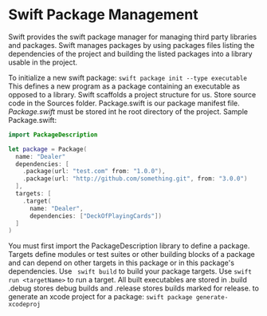 # Swift Package Management
Swift provides the swift package manager for managing third party libraries and packages.
Swift manages packages by using packages files listing the dependencies of the project and building the listed packages into a library usable in the project.

To initialize a new swift package:
` swift package init --type executable `
This defines a new program as a package containing an executable as opposed to a library.
Swift scaffolds a project structure for us.
Store source code in the Sources folder.
Package.swift is our package manifest file. *Package.swift* must be stored int he root directory of the project.
Sample Package.swift:
```swift
import PackageDescription

let package = Package(
  name: "Dealer"
  dependencies: [
    .package(url: "test.com" from: "1.0.0"),
    .package(url: "http://github.com/something.git", from: "3.0.0")
  ],
  targets: [ 
    .target(
      name: "Dealer",
      dependencies: ["DeckOfPlayingCards"])
  ]
)
```
You must first import the PackageDescription library to define a package.
Targets define modules or test suites or other building blocks of a package and can depend on other targets in this package or in this package's dependencies.
Use ` swift build` to build your package targets. Use `swift run <targetName>` to run a target.
All built executables are stored in .build .debug stores debug builds and .release stores builds marked for release.
to generate an xcode project for a package:
`swift package generate-xcodeproj`
